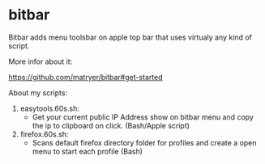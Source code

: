 # bitbar
Bitbar adds menu toolsbar on apple top bar that uses virtualy any kind of script.

More infor about it:

https://github.com/matryer/bitbar#get-started

About my scripts: 

1. easytools.60s.sh: 
   - Get your current public IP Address show on bitbar menu and copy the ip to clipboard on click.
  (Bash/Apple script)
2. firefox.60s.sh: 
   - Scans default firefox directory folder for profiles and create a open menu to start each profile
   (Bash)

